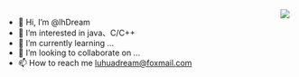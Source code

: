 <a href="https://github.com/lhDream">
    <img align="right" src="https://github-readme-stats.vercel.app/api?username=lhDream&show_icons=true&include_all_commits=true&theme=dracula&hide_border=true">
</a>

- 👋 Hi, I’m @lhDream
- 👀 I’m interested in java、C/C++
- 🌱 I’m currently learning ...
- 💞️ I’m looking to collaborate on ...
- 📫 How to reach me luhuadream@foxmail.com

<!---
lhDream/lhDream is a ✨ special ✨ repository because its `README.md` (this file) appears on your GitHub profile.
You can click the Preview link to take a look at your changes.
--->
